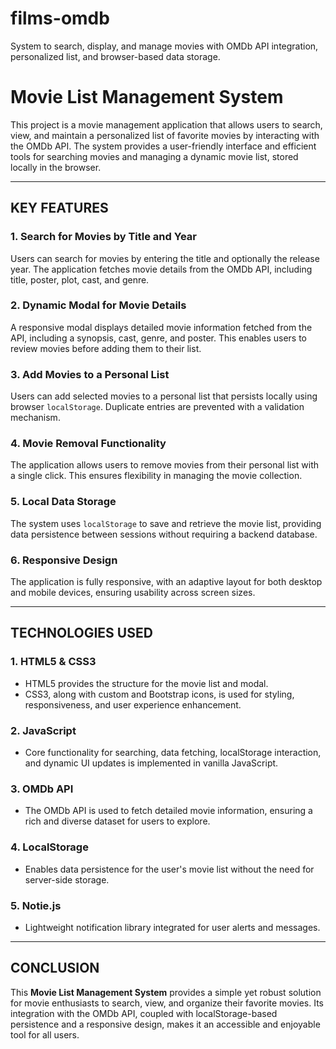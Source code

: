# films-omdb
System to search, display, and manage movies with OMDb API integration, personalized list, and browser-based data storage.

# **Movie List Management System**

This project is a movie management application that allows users to search, view, and maintain a personalized list of favorite movies by interacting with the OMDb API. The system provides a user-friendly interface and efficient tools for searching movies and managing a dynamic movie list, stored locally in the browser.

---

## **KEY FEATURES**

### 1. **Search for Movies by Title and Year**
   Users can search for movies by entering the title and optionally the release year. The application fetches movie details from the OMDb API, including title, poster, plot, cast, and genre.

### 2. **Dynamic Modal for Movie Details**
   A responsive modal displays detailed movie information fetched from the API, including a synopsis, cast, genre, and poster. This enables users to review movies before adding them to their list.

### 3. **Add Movies to a Personal List**
   Users can add selected movies to a personal list that persists locally using browser `localStorage`. Duplicate entries are prevented with a validation mechanism.

### 4. **Movie Removal Functionality**
   The application allows users to remove movies from their personal list with a single click. This ensures flexibility in managing the movie collection.

### 5. **Local Data Storage**
   The system uses `localStorage` to save and retrieve the movie list, providing data persistence between sessions without requiring a backend database.

### 6. **Responsive Design**
   The application is fully responsive, with an adaptive layout for both desktop and mobile devices, ensuring usability across screen sizes.

---

## **TECHNOLOGIES USED**

### 1. **HTML5 & CSS3**
   - HTML5 provides the structure for the movie list and modal.
   - CSS3, along with custom and Bootstrap icons, is used for styling, responsiveness, and user experience enhancement.

### 2. **JavaScript**
   - Core functionality for searching, data fetching, localStorage interaction, and dynamic UI updates is implemented in vanilla JavaScript.

### 3. **OMDb API**
   - The OMDb API is used to fetch detailed movie information, ensuring a rich and diverse dataset for users to explore.

### 4. **LocalStorage**
   - Enables data persistence for the user's movie list without the need for server-side storage.

### 5. **Notie.js**
   - Lightweight notification library integrated for user alerts and messages.

---

## **CONCLUSION**

This **Movie List Management System** provides a simple yet robust solution for movie enthusiasts to search, view, and organize their favorite movies. Its integration with the OMDb API, coupled with localStorage-based persistence and a responsive design, makes it an accessible and enjoyable tool for all users.
